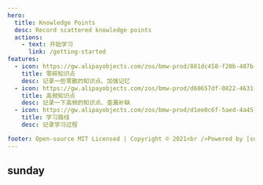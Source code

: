 ```yaml
---
hero:
  title: Knowledge Points
  desc: Record scattered knowledge points
  actions:
    - text: 开始学习
      link: /getting-started
features:
  - icon: https://gw.alipayobjects.com/zos/bmw-prod/881dc458-f20b-407b-947a-95104b5ec82b/k79dm8ih_w144_h144.png
    title: 零碎知识点
    desc: 记录一些零散的知识点、加强记忆
  - icon: https://gw.alipayobjects.com/zos/bmw-prod/d60657df-0822-4631-9d7c-e7a869c2f21c/k79dmz3q_w126_h126.png
    title: 高频知识点
    desc: 记录一下高频的知识点、查漏补缺
  - icon: https://gw.alipayobjects.com/zos/bmw-prod/d1ee0c6f-5aed-4a45-a507-339a4bfe076c/k7bjsocq_w144_h144.png
    title: 学习路线
    desc: 记录学习过程

footer: Open-source MIT Licensed | Copyright © 2021<br />Powered by [sunday](https://github.com/TheFirstSunday)
---
```


## sunday
